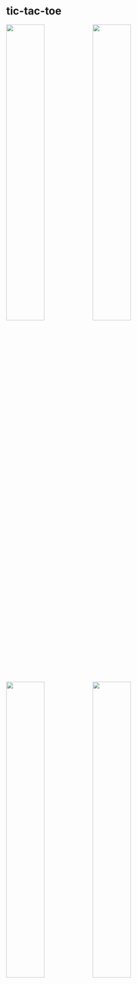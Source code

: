 # tic-tac-toe
<div sytle="display:flex; justify-content: space-between;background:#000;">
  
<img src="https://user-images.githubusercontent.com/58876947/171254390-568272e1-5c2e-44d1-8a8b-4e4dc148c2f1.png" width="45%"/>

<img src="https://user-images.githubusercontent.com/58876947/171254406-736bcc86-ad73-4e1c-8f7b-d7b1bf6d4dfc.png" width="45%"/>

<img src="https://user-images.githubusercontent.com/58876947/171254440-e285c101-7c5b-47de-bd27-d532598633ab.png" width="45%"/>

<img src="https://user-images.githubusercontent.com/58876947/171254459-b41451f3-a4d4-4062-b17c-d9397e46b178.png" width="45%"/>

</div>
